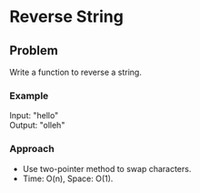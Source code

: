 # Reverse String

## Problem
Write a function to reverse a string.

### Example
Input: "hello"  
Output: "olleh"

### Approach
- Use two-pointer method to swap characters.
- Time: O(n), Space: O(1).
